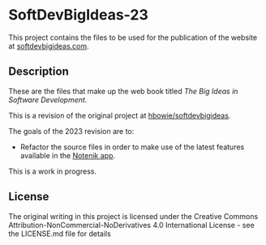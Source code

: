 # SoftDevBigIdeas-23

This project contains the files to be used for the publication of the website at [softdevbigideas.com](https://www.softdevbigideas.com).

## Description

These are the files that make up the web book titled *The Big Ideas in Software Development*.

This is a revision of the original project at [hbowie/softdevbigideas](https://github.com/hbowie/softdevbigideas).

The goals of the 2023 revision are to:

+ Refactor the source files in order to make use of the latest features available in the [Notenik app](https://notenik.app).

This is a work in progress. 

## License

The original writing in this project is licensed under the Creative Commons Attribution-NonCommercial-NoDerivatives 4.0 International License - see the LICENSE.md file for details

